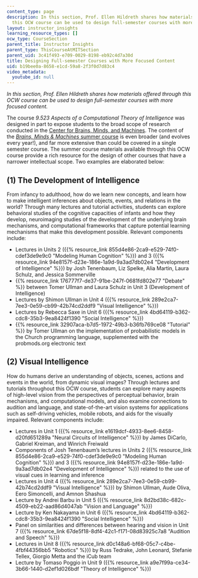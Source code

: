 ```yaml
---
content_type: page
description: In this section, Prof. Ellen Hildreth shares how materials offered through
  this OCW course can be used to design full-semester courses with more focused content.
layout: instructor_insights
learning_resource_types: []
ocw_type: CourseSection
parent_title: Instructor Insights
parent_type: ThisCourseAtMITSection
parent_uid: 3c41f493-e709-0029-8198-eb92c4d7a30d
title: Designing Full-semester Courses with More Focused Content
uid: b19bee0a-8658-e1cd-59a8-2f3f0d7d83c4
video_metadata:
  youtube_id: null
---
```


_In this section, Prof. Ellen Hildreth shares how materials offered through this OCW course can be used to design full-semester courses with more focused content._

The course _9.523 Aspects of a Computational Theory of Intelligence_ was designed in part to expose students to the broad scope of research conducted in the [Center for Brains, Minds, and Machines](http://cbmm.mit.edu/). The content of the [_Brains, Minds & Machines_ summer course](http://cbmm.mit.edu/summer-school) is even broader (and evolves every year!), and far more extensive than could be covered in a single semester course. The summer course materials available through this OCW course provide a rich resource for the design of other courses that have a narrower intellectual scope. Two examples are elaborated below:

(1) The Development of Intelligence
-----------------------------------

From infancy to adulthood, how do we learn new concepts, and learn how to make intelligent inferences about objects, events, and relations in the world? Through many lectures and tutorial activities, students can explore behavioral studies of the cognitive capacities of infants and how they develop, neuroimaging studies of the development of the underlying brain mechanisms, and computational frameworks that capture potential learning mechanisms that make this development possible. Relevant components include:

*   Lectures in Units 2 ({{% resource_link 855d4e86-2ca9-e529-74f0-cdef3de9e9c0 "Modeling Human Cognition" %}}) and 3 ({{% resource_link 94e8157f-d23e-186e-1a9d-9a3ad7db02e4 "Development of Intelligence" %}}) by Josh Tenenbaum, Liz Spelke, Alia Martin, Laura Schulz, and Jessica Sommerville
*   {{% resource_link 176777f7-de37-91be-247f-0681fd802e77 "Debate" %}} between Tomer Ullman and Laura Schulz in Unit 3 (Development of Intelligence)
*   Lectures by Shimon Ullman in Unit 4 ({{% resource_link 289e2ca7-7ee3-0e59-cb99-42b74cd2ddf9 "Visual Intelligence" %}})
*   Lectures by Rebecca Saxe in Unit 6 ({{% resource_link 4bd64119-b362-cdc8-35b3-9ea8424f1390 "Social Intelligence" %}})
*   {{% resource_link 32907aca-b7d5-1972-49b3-b36fb769ce08 "Tutorial" %}} by Tomer Ullman on the implementation of probabilistic models in the Church programming language, supplemented with the probmods.org electronic text

(2) Visual Intelligence
-----------------------

How do humans derive an understanding of objects, scenes, actions and events in the world, from dynamic visual images? Through lectures and tutorials throughout this OCW course, students can explore many aspects of high-level vision from the perspectives of perceptual behavior, brain mechanisms, and computational models, and also examine connections to audition and language, and state-of-the-art vision systems for applications such as self-driving vehicles, mobile robots, and aids for the visually impaired. Relevant components include:

*   Lectures in Unit 1 ({{% resource_link e1619dcf-4933-8ee6-8458-d20fd651289a "Neural Circuits of Intelligence" %}}) by James DiCarlo, Gabriel Kreiman, and Winrich Freiwald
*   Components of Josh Tenenbaum’s lectures in Units 2 ({{% resource_link 855d4e86-2ca9-e529-74f0-cdef3de9e9c0 "Modeling Human Cognition" %}}) and 3 ({{% resource_link 94e8157f-d23e-186e-1a9d-9a3ad7db02e4 "Development of Intelligence" %}}) related to the use of visual cues in learning and inference
*   Lectures in Unit 4 ({{% resource_link 289e2ca7-7ee3-0e59-cb99-42b74cd2ddf9 "Visual Intelligence" %}}) by Shimon Ullman, Aude Oliva, Eero Simoncelli, and Amnon Shashua
*   Lecture by Andrei Barbu in Unit 5 ({{% resource_link 8d2bd38c-682c-4509-eb22-aad86d4047ab "Vision and Language" %}})
*   Lecture by Ken Nakayama in Unit 6 ({{% resource_link 4bd64119-b362-cdc8-35b3-9ea8424f1390 "Social Intelligence" %}})
*   Panel on similarities and differences between hearing and vision in Unit 7 ({{% resource_link 67de5f18-8df4-42c1-f171-08d83925c7a8 "Audition and Speech" %}})
*   Lectures in Unit 8 ({{% resource_link d0c148a6-bf68-05c7-c4be-4fbf44356bb5 "Robotics" %}}) by Russ Tedrake, John Leonard, Stefanie Tellex, Giorgio Metta and the iCub team
*   Lecture by Tomaso Poggio in Unit 9 ({{% resource_link a9e7f99a-ce34-3b66-1440-d2ef1d026bdf "Theory of Intelligence" %}})